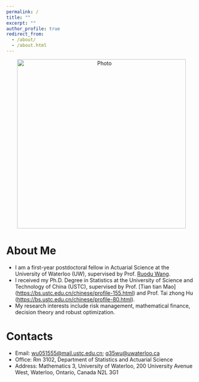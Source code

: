 ```yaml
---
permalink: /
title: ""
excerpt: ""
author_profile: true
redirect_from: 
  - /about/
  - /about.html
---
```


<p align="center">
  <img src="https://qwangan.github.io/images/Photo1.jpeg" alt="Photo" style="width: 450px;"/> 
</p>

# About Me
* I am a first-year postdoctoral fellow in Actuarial Science at the University of Waterloo (UW), supervised by Prof. [Ruodu Wang](http://sas.uwaterloo.ca/~wang/).
* I received my Ph.D. Degree in Statistics at the University of Science and Technology of China (USTC), supervised by Prof. [Tian tian Mao] (https://bs.ustc.edu.cn/chinese/profile-155.html) and Prof. Tai zhong Hu (https://bs.ustc.edu.cn/chinese/profile-80.html).
* My research interests include risk management, mathematical finance, decision theory and robust optimization.


# Contacts
* Email: wu051555@mail.ustc.edu.cn; q35wu@uwaterloo.ca
* Office: Rm 3102, Department of Statistics and Actuarial Science
* Address: Mathematics 3, University of Waterloo, 200 University Avenue West, Waterloo, Ontario, Canada N2L 3G1
